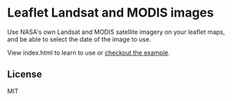 # Leaflet Landsat and MODIS images

Use NASA's own Landsat and MODIS satellite imagery on your leaflet maps, and be able to select the date of the image to use.

View index.html to learn to use or [checkout the example](http://diogok.net/landsat).

## License

MIT

